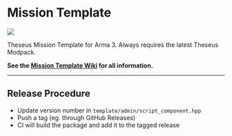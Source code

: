 # Mission Template

[![](https://img.shields.io/badge/Download-Latest-blue.svg?style=flat-square)](https://github.com/Theseus-Aegis/MissionTemplate/releases/latest)

Theseus Mission Template for Arma 3. Always requires the latest Theseus Modpack.

**See the [Mission Template Wiki](https://github.com/Theseus-Aegis/MissionTemplate/wiki) for all information.**

---

## Release Procedure

- Update version number in `template/admin/script_component.hpp`
- Push a tag (eg. through GitHub Releases)
- CI will build the package and add it to the tagged release
